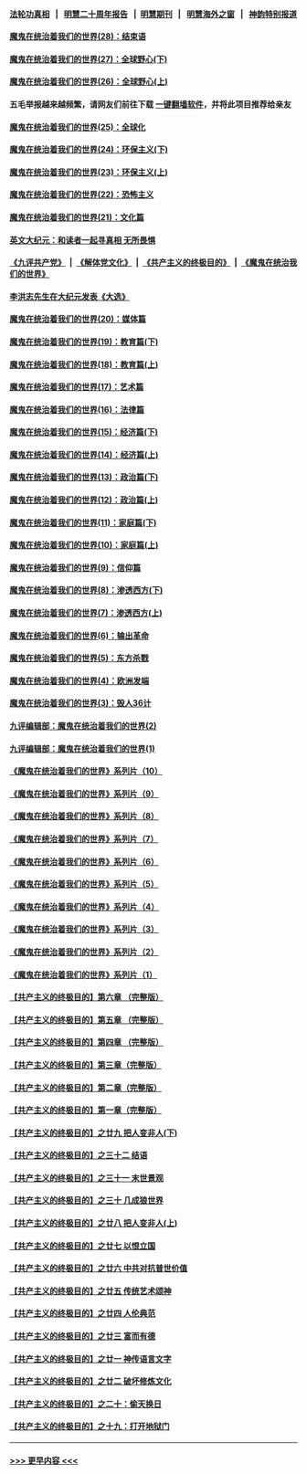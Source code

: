 #### [法轮功真相](https://github.com/gfw-breaker/truth/blob/master/README.md?t=0) &nbsp;&nbsp;|&nbsp;&nbsp; [明慧二十周年报告](https://github.com/gfw-breaker/mh-reports/blob/master/README.md?t=0) &nbsp;&nbsp;|&nbsp;&nbsp;[明慧期刊](https://github.com/gfw-breaker/mh-qikan) &nbsp;&nbsp;|&nbsp;&nbsp; [明慧海外之窗](https://github.com/gfw-breaker/mh-news/blob/master/README.md?t=0) &nbsp;&nbsp;|&nbsp;&nbsp; [神韵特别报道](https://github.com/gfw-breaker/mh-news/blob/master/shenyun.md?t=0)
#### [魔鬼在统治着我们的世界(28)：结束语](../pages/nsc422/n10936246.md?t=07120751) 
#### [魔鬼在统治着我们的世界(27)：全球野心(下)](../pages/nsc422/n10928319.md?t=07120751) 
#### [魔鬼在统治着我们的世界(26)：全球野心(上)](../pages/nsc422/n10900318.md?t=07120751) 
#### 五毛举报越来越频繁，请网友们前往下载 [一键翻墙软件](https://github.com/gfw-breaker/ssr-accounts)，并将此项目推荐给亲友
#### [魔鬼在统治着我们的世界(25)：全球化](../pages/nsc422/n10788205.md?t=07120751) 
#### [魔鬼在统治着我们的世界(24)：环保主义(下)](../pages/nsc422/n10695307.md?t=07120751) 
#### [魔鬼在统治着我们的世界(23)：环保主义(上)](../pages/nsc422/n10688613.md?t=07120751) 
#### [魔鬼在统治着我们的世界(22)：恐怖主义](../pages/nsc422/n10614727.md?t=07120751) 
#### [魔鬼在统治着我们的世界(21)：文化篇](../pages/nsc422/n10597706.md?t=07120751) 
#### [英文大纪元：和读者一起寻真相 无所畏惧](../pages/nsc422/n12542027.md?t=07120751) 
#### [《九评共产党》](https://github.com/begood0513/9ping.md/blob/master/README.md) &nbsp;|&nbsp; [《解体党文化》](../../../../jtdwh.md/blob/master/README.md)  &nbsp;|&nbsp; [《共产主义的终极目的》](../../../../gczydzjmd.md/blob/master/README.md) &nbsp;|&nbsp; [《魔鬼在统治我们的世界》](../../../../mgztzwmdsj.md/blob/master/README.md) 
#### [李洪志先生在大纪元发表《大选》](../pages/nsc422/n12534746.md?t=07120751) 
#### [魔鬼在统治着我们的世界(20)：媒体篇](../pages/nsc422/n10586579.md?t=07120751) 
#### [魔鬼在统治着我们的世界(19)：教育篇(下)](../pages/nsc422/n10564808.md?t=07120751) 
#### [魔鬼在统治着我们的世界(18)：教育篇(上)](../pages/nsc422/n10526970.md?t=07120751) 
#### [魔鬼在统治着我们的世界(17)：艺术篇](../pages/nsc422/n10499093.md?t=07120751) 
#### [魔鬼在统治着我们的世界(16)：法律篇](../pages/nsc422/n10485969.md?t=07120751) 
#### [魔鬼在统治着我们的世界(15)：经济篇(下)](../pages/nsc422/n10469975.md?t=07120751) 
#### [魔鬼在统治着我们的世界(14)：经济篇(上)](../pages/nsc422/n10457370.md?t=07120751) 
#### [魔鬼在统治着我们的世界(13)：政治篇(下)](../pages/nsc422/n10448270.md?t=07120751) 
#### [魔鬼在统治着我们的世界(12)：政治篇(上)](../pages/nsc422/n10444576.md?t=07120751) 
#### [魔鬼在统治着我们的世界(11)：家庭篇(下)](../pages/nsc422/n10440961.md?t=07120751) 
#### [魔鬼在统治着我们的世界(10)：家庭篇(上)](../pages/nsc422/n10435448.md?t=07120751) 
#### [魔鬼在统治着我们的世界(9)：信仰篇](../pages/nsc422/n10432159.md?t=07120751) 
#### [魔鬼在统治着我们的世界(8)：渗透西方(下)](../pages/nsc422/n10429603.md?t=07120751) 
#### [魔鬼在统治着我们的世界(7)：渗透西方(上)](../pages/nsc422/n10426013.md?t=07120751) 
#### [魔鬼在统治着我们的世界(6)：输出革命](../pages/nsc422/n10421536.md?t=07120751) 
#### [魔鬼在统治着我们的世界(5)：东方杀戮](../pages/nsc422/n10417707.md?t=07120751) 
#### [魔鬼在统治着我们的世界(4)：欧洲发端](../pages/nsc422/n10414890.md?t=07120751) 
#### [魔鬼在统治着我们的世界(3)：毁人36计](../pages/nsc422/n10411583.md?t=07120751) 
#### [九评编辑部：魔鬼在统治着我们的世界(2)](../pages/nsc422/n10410036.md?t=07120751) 
#### [九评编辑部：魔鬼在统治着我们的世界(1)](../pages/nsc422/n10406825.md?t=07120751) 
#### [《魔鬼在统治着我们的世界》系列片（10）](../pages/nsc422/n12292670.md?t=07120751) 
#### [《魔鬼在统治着我们的世界》系列片（9）](../pages/nsc422/n12290859.md?t=07120751) 
#### [《魔鬼在统治着我们的世界》系列片（8）](../pages/nsc422/n12287445.md?t=07120751) 
#### [《魔鬼在统治着我们的世界》系列片（7）](../pages/nsc422/n12283425.md?t=07120751) 
#### [《魔鬼在统治着我们的世界》系列片（6）](../pages/nsc422/n12282314.md?t=07120751) 
#### [《魔鬼在统治着我们的世界》系列片（5）](../pages/nsc422/n12281419.md?t=07120751) 
#### [《魔鬼在统治着我们的世界》系列片（4）](../pages/nsc422/n12274024.md?t=07120751) 
#### [《魔鬼在统治着我们的世界》系列片（3）](../pages/nsc422/n12271322.md?t=07120751) 
#### [《魔鬼在统治着我们的世界》系列片（2）](../pages/nsc422/n12269049.md?t=07120751) 
#### [《魔鬼在统治着我们的世界》系列片（1）](../pages/nsc422/n12267575.md?t=07120751) 
#### [【共产主义的终极目的】第六章 （完整版）](../pages/nsc422/n11428913.md?t=07120751) 
#### [【共产主义的终极目的】第五章 （完整版）](../pages/nsc422/n11428912.md?t=07120751) 
#### [【共产主义的终极目的】第四章 （完整版）](../pages/nsc422/n11428907.md?t=07120751) 
#### [【共产主义的终极目的】第三章（完整版）](../pages/nsc422/n11428848.md?t=07120751) 
#### [【共产主义的终极目的】第二章（完整版）](../pages/nsc422/n11428831.md?t=07120751) 
#### [【共产主义的终极目的】第一章（完整版）](../pages/nsc422/n11417651.md?t=07120751) 
#### [【共产主义的终极目的】之廿九 把人变非人(下)](../pages/nsc422/n11344140.md?t=07120751) 
#### [【共产主义的终极目的】之三十二 结语](../pages/nsc422/n11360535.md?t=07120751) 
#### [【共产主义的终极目的】之三十一 末世景观](../pages/nsc422/n11351129.md?t=07120751) 
#### [【共产主义的终极目的】之三十 几成狼世界](../pages/nsc422/n11348280.md?t=07120751) 
#### [【共产主义的终极目的】之廿八 把人变非人(上)](../pages/nsc422/n11340492.md?t=07120751) 
#### [【共产主义的终极目的】之廿七 以恨立国](../pages/nsc422/n11336944.md?t=07120751) 
#### [【共产主义的终极目的】之廿六 中共对抗普世价值](../pages/nsc422/n11324785.md?t=07120751) 
#### [【共产主义的终极目的】之廿五 传统艺术颂神](../pages/nsc422/n11296396.md?t=07120751) 
#### [【共产主义的终极目的】之廿四 人伦典范](../pages/nsc422/n11296397.md?t=07120751) 
#### [【共产主义的终极目的】之廿三 富而有德](../pages/nsc422/n11283598.md?t=07120751) 
#### [【共产主义的终极目的】之廿一 神传语言文字](../pages/nsc422/n11263265.md?t=07120751) 
#### [【共产主义的终极目的】之廿二 破坏修炼文化](../pages/nsc422/n11245728.md?t=07120751) 
#### [【共产主义的终极目的】之二十：偷天换日](../pages/nsc422/n11238846.md?t=07120751) 
#### [【共产主义的终极目的】之十九：打开地狱门](../pages/nsc422/n11206376.md?t=07120751) 

----
#### [ >>> 更早内容 <<< ](../indexes/nsc422-earlier.md)
